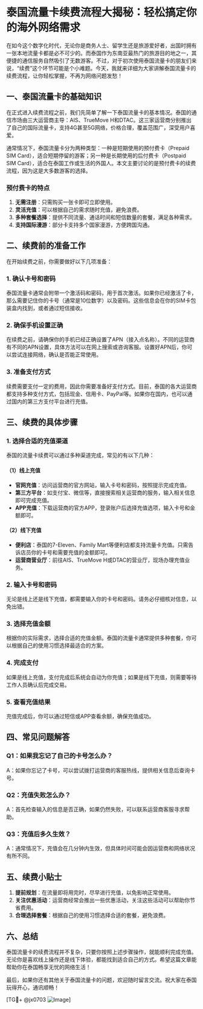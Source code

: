 # 泰国流量卡续费流程大揭秘：轻松搞定你的海外网络需求

在如今这个数字化时代，无论你是商务人士、留学生还是旅游爱好者，出国时拥有一张本地流量卡都是必不可少的。而泰国作为东南亚最热门的旅游目的地之一，其便捷的通信服务自然吸引了无数游客。不过，对于初次使用泰国流量卡的朋友们来说，“续费”这个环节可能是个小难题。今天，我就来详细为大家讲解泰国流量卡的续费流程，让你轻松掌握，不再为网络问题发愁！

## 一、泰国流量卡的基础知识

在正式进入续费流程之前，我们先简单了解一下泰国流量卡的基本情况。泰国的通信市场由三大运营商主导：AIS、TrueMove H和DTAC。这三家运营商分别推出了自己的国际流量卡，支持4G甚至5G网络，价格合理，覆盖范围广，深受用户喜爱。

通常情况下，泰国流量卡分为两种类型：一种是短期使用的预付费卡（Prepaid SIM Card），适合短期停留的游客；另一种是长期使用的后付费卡（Postpaid SIM Card），适合在泰国工作或生活的外国人。本文主要讨论的是预付费卡的续费流程，因为这是大多数游客的选择。

### 预付费卡的特点

1. **无需注册**：只需购买一张卡即可立即使用。
2. **灵活充值**：可以根据自己的需求随时充值，避免浪费。
3. **多种套餐选择**：提供不同流量、通话时间和短信数量的套餐，满足各种需求。
4. **支持国际漫游**：部分卡支持多个国家漫游，方便跨国沟通。

## 二、续费前的准备工作

在开始续费之前，你需要做好以下几项准备：

### 1. 确认卡号和密码
泰国流量卡通常会附带一个激活码和密码，用于首次激活。如果你已经激活了卡，那么需要记住你的卡号（通常是10位数字）以及密码。这些信息会在你的SIM卡包装盒内找到，或者通过短信接收。

### 2. 确保手机设置正确
在续费之前，请确保你的手机已经正确设置了APN（接入点名称）。不同的运营商有不同的APN设置，具体方法可以在网上搜索或咨询客服。设置好APN后，你可以尝试连接网络，确认是否能正常使用。

### 3. 准备支付方式
续费需要支付一定的费用，因此你需要准备好支付方式。目前，泰国的各大运营商都支持多种支付方式，包括现金、信用卡、PayPal等。如果你在国内，也可以通过国内的第三方支付平台进行充值。

## 三、续费的具体步骤

### 1. 选择合适的充值渠道
泰国的流量卡续费可以通过多种渠道完成，常见的有以下几种：

#### （1）线上充值
- **官网充值**：访问运营商的官方网站，输入卡号和密码，按照提示完成充值。
- **第三方平台**：如支付宝、微信等，直接搜索相关运营商的服务，输入相关信息即可完成充值。
- **APP充值**：下载运营商的官方APP，登录账户后选择充值选项，输入卡号和金额即可。

#### （2）线下充值
- **便利店**：泰国的7-Eleven、Family Mart等便利店都支持流量卡充值。只需告诉店员你的卡号和需要充值的金额即可。
- **运营商营业厅**：前往AIS、TrueMove H或DTAC的营业厅，现场办理充值业务。

### 2. 输入卡号和密码
无论是线上还是线下充值，都需要输入你的卡号和密码。请务必仔细核对信息，以免出错。

### 3. 选择充值金额
根据你的实际需求，选择合适的充值金额。泰国的流量卡通常提供多种套餐，你可以根据自己的使用习惯选择最适合的方案。

### 4. 完成支付
如果是线上充值，支付完成后系统会自动为你充值；如果是线下充值，则需要等待工作人员确认后完成交易。

### 5. 查看充值结果
充值完成后，你可以通过短信或APP查看余额，确保充值成功。

## 四、常见问题解答

### Q1：如果我忘记了自己的卡号怎么办？
A：如果你忘记了卡号，可以尝试拨打运营商的客服热线，提供相关信息后查询卡号。

### Q2：充值失败怎么办？
A：首先检查输入的信息是否正确，如果仍然失败，可以联系运营商客服寻求帮助。

### Q3：充值后多久生效？
A：通常情况下，充值会在几分钟内生效，但具体时间可能会因运营商和网络状况有所不同。

## 五、续费小贴士

1. **提前规划**：在流量即将用完时，尽早进行充值，以免影响正常使用。
2. **关注优惠活动**：运营商经常会推出一些优惠活动，关注这些活动可以帮助你节省费用。
3. **合理选择套餐**：根据自己的使用习惯选择合适的套餐，避免浪费。

## 六、总结

泰国流量卡的续费流程并不复杂，只要你按照上述步骤操作，就能顺利完成充值。无论你是喜欢线上操作还是线下体验，都能找到适合自己的方式。希望这篇文章能帮助你在泰国畅享无忧的网络生活！

最后，如果你还有其他关于泰国流量卡的问题，欢迎随时留言交流。祝大家在泰国玩得开心，通讯顺畅！

[TG💪+ @jx0703 ![Image](https://github.com/user-attachments/assets/dbca1d08-cadb-493c-b0ec-ad6f7a83f270)]